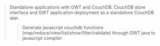> Standalone applications with GWT and CouchDB. CouchDB store interface and GWT application deployment as a standalone CouchDB app.
> > Generate javascript couchdb functions (map/reduce/view/list/show/filter/validate) through GWT java to javascript compiler